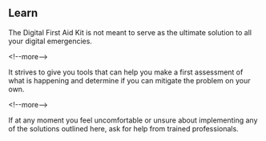 
## Learn

The Digital First Aid Kit is not meant to serve as the ultimate solution to all your digital emergencies. 

&lt;!--more--&gt;

It strives to give you tools that can help you make a first assessment of what is happening and determine if you can mitigate the problem on your own. 

&lt;!--more--&gt;

If at any moment you feel uncomfortable or unsure about implementing any of the solutions outlined here, ask for help from trained professionals.